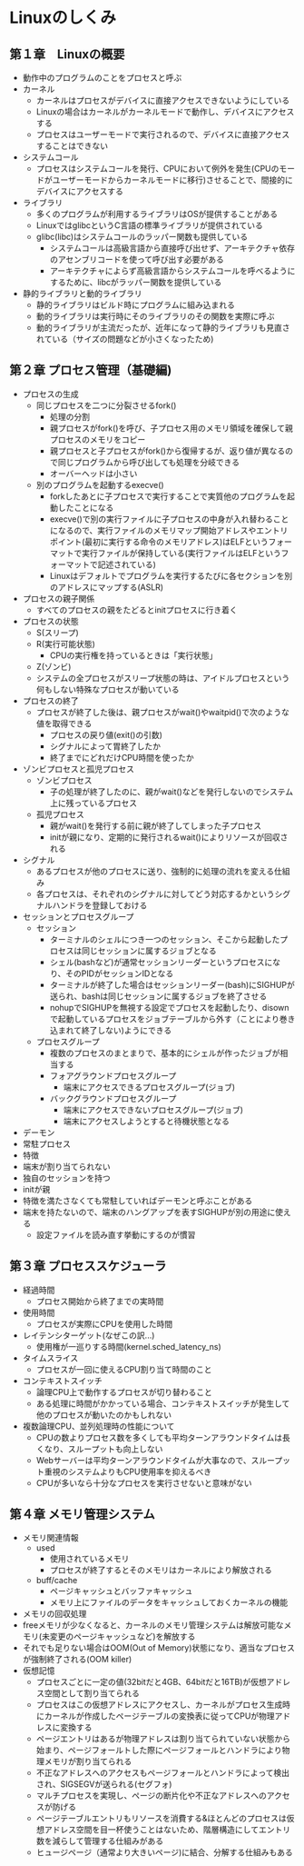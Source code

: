 # Linuxのしくみ
## 第１章　Linuxの概要
- 動作中のプログラムのことをプロセスと呼ぶ
- カーネル
  - カーネルはプロセスがデバイスに直接アクセスできないようにしている
  - Linuxの場合はカーネルがカーネルモードで動作し、デバイスにアクセスする
  - プロセスはユーザーモードで実行されるので、デバイスに直接アクセスすることはできない
- システムコール
  - プロセスはシステムコールを発行、CPUにおいて例外を発生(CPUのモードがユーザーモードからカーネルモードに移行)させることで、間接的にデバイスにアクセスする
- ライブラリ
  - 多くのプログラムが利用するライブラリはOSが提供することがある
  - LinuxではglibcというC言語の標準ライブラリが提供されている
  - glibc(libc)はシステムコールのラッパー関数も提供している
    - システムコールは高級言語から直接呼び出せず、アーキテクチャ依存のアセンブリコードを使って呼び出す必要がある
    - アーキテクチャによらず高級言語からシステムコールを呼べるようにするために、libcがラッパー関数を提供している
- 静的ライブラリと動的ライブラリ
  - 静的ライブラリはビルド時にプログラムに組み込まれる
  - 動的ライブラリは実行時にそのライブラリのその関数を実際に呼ぶ
  - 動的ライブラリが主流だったが、近年になって静的ライブラリも見直されている（サイズの問題などが小さくなったため)

## 第２章 プロセス管理（基礎編)
- プロセスの生成
  - 同じプロセスを二つに分裂させるfork()
    - 処理の分割
    - 親プロセスがfork()を呼び、子プロセス用のメモリ領域を確保して親プロセスのメモリをコピー
    - 親プロセスと子プロセスがfork()から復帰するが、返り値が異なるので同じプログラムから呼び出しても処理を分岐できる
    - オーバーヘッドは小さい
  - 別のプログラムを起動するexecve()
    - forkしたあとに子プロセスで実行することで実質他のプログラムを起動したことになる
    - execve()で別の実行ファイルに子プロセスの中身が入れ替わることになるので、実行ファイルのメモリマップ開始アドレスやエントリポイント(最初に実行する命令のメモリアドレス)はELFというフォーマットで実行ファイルが保持している(実行ファイルはELFというフォーマットで記述されている)
    - Linuxはデフォルトでプログラムを実行するたびに各セクションを別のアドレスにマップする(ASLR)
- プロセスの親子関係
  - すべてのプロセスの親をたどるとinitプロセスに行き着く
- プロセスの状態
  - S(スリープ)
  - R(実行可能状態)
    - CPUの実行権を持っているときは「実行状態」
  - Z(ゾンビ)
  - システムの全プロセスがスリープ状態の時は、アイドルプロセスという何もしない特殊なプロセスが動いている
- プロセスの終了
  - プロセスが終了した後は、親プロセスがwait()やwaitpid()で次のような値を取得できる
    - プロセスの戻り値(exit()の引数)
    - シグナルによって胃終了したか
    - 終了までにどれだけCPU時間を使ったか
- ゾンビプロセスと孤児プロセス
  - ゾンビプロセス
    - 子の処理が終了したのに、親がwait()などを発行しないのでシステム上に残っているプロセス
  - 孤児プロセス
    - 親がwait()を発行する前に親が終了してしまった子プロセス
    - initが親になり、定期的に発行されるwait()によりリソースが回収される
- シグナル
  - あるプロセスが他のプロセスに送り、強制的に処理の流れを変える仕組み
  - 各プロセスは、それぞれのシグナルに対してどう対応するかというシグナルハンドラを登録しておける
- セッションとプロセスグループ
  - セッション
    - ターミナルのシェルにつき一つのセッション、そこから起動したプロセスは同じセッションに属するジョブとなる
    - シェル(bashなど)が通常セッションリーダーというプロセスになり、そのPIDがセッションIDとなる
    - ターミナルが終了した場合はセッションリーダー(bash)にSIGHUPが送られ、bashは同じセッションに属するジョブを終了させる
    - nohupでSIGHUPを無視する設定でプロセスを起動したり、disownで起動しているプロセスをジョブテーブルから外す（ことにより巻き込まれて終了しない)ようにできる
  - プロセスグループ
    - 複数のプロセスのまとまりで、基本的にシェルが作ったジョブが相当する
    - フォアグラウンドプロセスグループ
      - 端末にアクセスできるプロセスグループ(ジョブ)
    - バックグラウンドプロセスグループ
      - 端末にアクセスできないプロセスグループ(ジョブ)
      - 端末にアクセスしようとすると待機状態となる
- デーモン
 - 常駐プロセス
 - 特徴
  - 端末が割り当てられない
  - 独自のセッションを持つ
  - initが親
- 特徴を満たさなくても常駐していればデーモンと呼ぶことがある
- 端末を持たないので、端末のハングアップを表すSIGHUPが別の用途に使える
  - 設定ファイルを読み直す挙動にするのが慣習
## 第３章 プロセススケジューラ
- 経過時間
  - プロセス開始から終了までの実時間
- 使用時間
  - プロセスが実際にCPUを使用した時間
- レイテンシターゲット(なぜこの訳...)
  - 使用権が一巡りする時間(kernel.sched_latency_ns)
- タイムスライス
  - プロセスが一回に使えるCPU割り当て時間のこと
- コンテキストスイッチ
  - 論理CPU上で動作するプロセスが切り替わること
  - ある処理に時間がかかっている場合、コンテキストスイッチが発生して他のプロセスが動いたのかもしれない
- 複数論理CPU、並列処理時の性能について
  - CPUの数よりプロセス数を多くしても平均ターンアラウンドタイムは長くなり、スループットも向上しない
  - Webサーバーは平均ターンアラウンドタイムが大事なので、スループット重視のシステムよりもCPU使用率を抑えるべき
  - CPUが多いなら十分なプロセスを実行させないと意味がない
## 第４章 メモリ管理システム
- メモリ関連情報
  - used
    - 使用されているメモリ
    - プロセスが終了するとそのメモリはカーネルにより解放される
  - buff/cache
    - ページキャッシュとバッファキャッシュ
    - メモリ上にファイルのデータをキャッシュしておくカーネルの機能
- メモリの回収処理
 - freeメモリが少なくなると、カーネルのメモリ管理システムは解放可能なメモリ(未変更のページキャッシュなど)を解放する
 - それでも足りない場合はOOM(Out of Memory)状態になり、適当なプロセスが強制終了される(OOM killer)
- 仮想記憶
  - プロセスごとに一定の値(32bitだと4GB、64bitだと16TB)が仮想アドレス空間として割り当てられる
  - プロセスはこの仮想アドレスにアクセスし、カーネルがプロセス生成時にカーネルが作成したページテーブルの変換表に従ってCPUが物理アドレスに変換する
  - ページエントリはあるが物理アドレスは割り当てられていない状態から始まり、ページフォールトした際にページフォールとハンドラにより物理メモリが割り当てられる
  - 不正なアドレスへのアクセスもページフォールとハンドラによって検出され、SIGSEGVが送られる(セグフォ)
  - マルチプロセスを実現し、ページの断片化や不正なアドレスへのアクセスが防げる
  - ページテーブルエントリもリソースを消費する&ほとんどのプロセスは仮想アドレス空間を目一杯使うことはないため、階層構造にしてエントリ数を減らして管理する仕組みがある
  - ヒュージページ（通常より大きいページ)に結合、分解する仕組みもある